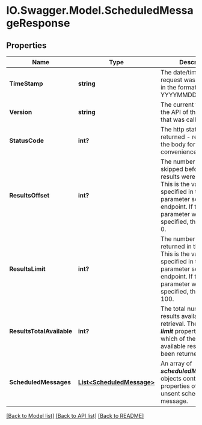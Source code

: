 # IO.Swagger.Model.ScheduledMessageResponse
## Properties

Name | Type | Description | Notes
------------ | ------------- | ------------- | -------------
**TimeStamp** | **string** | The date/time the request was processed, in the format YYYYMMDDhhmmssSSS | [optional] 
**Version** | **string** | The current version of the API of the endpoint that was called | [optional] 
**StatusCode** | **int?** | The http status code returned - reflected in the body for convenience | [optional] 
**ResultsOffset** | **int?** | The number of items skipped before the results were returned. This is the value specified in the ***offset*** parameter sent to the endpoint. If the parameter was not specified, this defaults to 0.  | [optional] 
**ResultsLimit** | **int?** | The number of items returned in the results. This is the value specified in the ***limit*** parameter sent to the endpoint. If the parameter was not specified, this defaults to 100.  | [optional] 
**ResultsTotalAvailable** | **int?** | The total number of results available for retrieval. The ***offset*** and ***limit*** properties specify which of the total available results have been returned.  | [optional] 
**ScheduledMessages** | [**List&lt;ScheduledMessage&gt;**](ScheduledMessage.md) | An array of ***scheduledMessage*** objects containing properties of each unsent scheduled message.  | [optional] 

[[Back to Model list]](../README.md#documentation-for-models) [[Back to API list]](../README.md#documentation-for-api-endpoints) [[Back to README]](../README.md)

